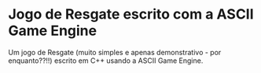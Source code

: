 # Jogo de Resgate escrito com a ASCII Game Engine

Um jogo de Resgate (muito simples e apenas demonstrativo - por enquanto??!!) escrito em C++ usando a ASCII Game Engine.
